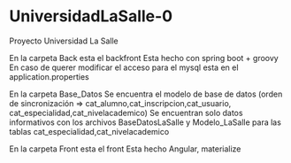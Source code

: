 # UniversidadLaSalle-0
Proyecto Universidad La Salle

En la carpeta Back esta el backfront 
Esta hecho con spring boot + groovy 
En caso de querer modificar el acceso para el mysql esta en el application.properties

En la carpeta Base_Datos
Se encuentra el modelo de base de datos (orden de sincronización => cat_alumno,cat_inscripcion,cat_usuario, cat_especialidad,cat_nivelacademico)
Se encuentran solo datos informativos con los archivos BaseDatosLaSalle y Modelo_LaSalle para las tablas cat_especialidad,cat_nivelacademico

En la carpeta Front esta el front
Esta hecho Angular, materialize 

